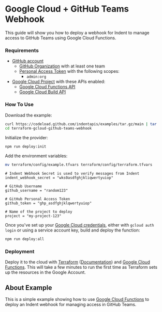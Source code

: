 # Google Cloud + GitHub Teams Webhook

This guide will show you how to deploy a webhook for Indent to manage access to GitHub Teams using Google Cloud Functions.

### Requirements

- [GitHub account](https://github.com/)
  - [GitHub Organization](https://github.com/account/organizations) with at least one team
  - [Personal Access Token](https://docs.github.com/en/github/authenticating-to-github/keeping-your-account-and-data-secure/creating-a-personal-access-token) with the following scopes:
    - `admin:org`
- [Google Cloud Project](https://cloud.google.com/) with these APIs enabled:
  - [Google Cloud Functions API](https://cloud.google.com/functions)
  - [Google Cloud Build API](https://console.cloud.google.com/cloud-build)

### How To Use

Download the example:

```bash
curl https://codeload.github.com/indentapis/examples/tar.gz/main | tar -xz --strip=3 examples-main/webhooks/terraform-gcloud-github-teams-webhook
cd terraform-gcloud-github-teams-webhook
```

Initialize the provider:

```bash
npm run deploy:init
```

Add the environment variables:

```bash
mv terraform/config/example.tfvars terraform/config/terraform.tfvars
```

```hcl
# Indent Webhook Secret is used to verify messages from Indent
indent_webhook_secret = "wks0asdfghjkliqwertyuiop"

# GitHub Username
github_username = "random123"

# GitHub Personal Access Token
github_token = "ghp_asdfghjklqwertyuiop"

# Name of the project to deploy
project = "my-project-123"
```

Once you've set up your [Google Cloud credentials](https://indent.com/docs/webhooks/deploy#deploying-on-google-cloud), either with `gcloud auth login` or using a service account key, build and deploy the function:

```bash
npm run deploy:all
```

### Deployment

Deploy it to the cloud with [Terraform](https://terraform.io/) ([Documentation](https://terraform.io/docs/)) and [Google Cloud Functions](https://console.cloud.google.com/functions). This will take a few minutes to run the first time as Terraform sets up the resources in the Google Account.

## About Example

This is a simple example showing how to use [Google Cloud Functions](https://cloud.google.com/) to deploy an Indent webhook for managing access in GitHub Teams.
